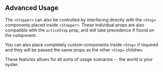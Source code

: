 ## Advanced Usage

The `<Stepper>` can also be controlled by interfacing directly with the `<Step>` components placed inside `<Stepper>`. These individual props are also compatible with the `activeStep` prop, and will take precedence if found on the component.

You can also place completely custom components inside `<Step>` if required and they will be passed the same props as the other `<Step>` children.

These features allows for all sorts of usage scenarios -- the world is your oyster.

